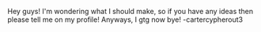 Hey guys! I'm wondering what I should make, so if you have any ideas then please tell me on my profile!
Anyways, I gtg now bye! -cartercypherout3